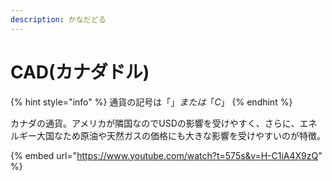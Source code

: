 ```yaml
---
description: かなだどる
---
```


# CAD(カナダドル)

{% hint style="info" %}
通貨の記号は「$」または「 C$」
{% endhint %}

カナダの通貨。アメリカが隣国なのでUSDの影響を受けやすく、さらに、エネルギー大国なため原油や天然ガスの価格にも大きな影響を受けやすいのが特徴。



{% embed url="https://www.youtube.com/watch?t=575s&v=H-C1iA4X9zQ" %}
